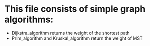 # This file consists of simple graph algorithms:
- Dijkstra_algorithm returns the weight of the shortest path
- Prim_algorithm and Kruskal_algorithm return the weight of MST
